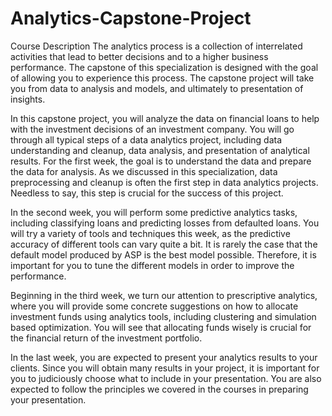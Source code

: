 # Analytics-Capstone-Project

Course Description
The analytics process is a collection of interrelated activities that lead to better decisions and to a higher business performance. The capstone of this specialization is designed with the goal of allowing you to experience this process. The capstone project will take you from data to analysis and models, and ultimately to presentation of insights. 

In this capstone project, you will analyze the data on financial loans to help with the investment decisions of an investment company. You will go through all typical steps of a data analytics project, including data understanding and cleanup, data analysis, and presentation of analytical results. 
For the first week, the goal is to understand the data and prepare the data for analysis. As we discussed  in this specialization, data preprocessing and cleanup is often the first step in data analytics projects. Needless to say, this step is crucial for the success of this project.  

In the second week, you will perform some predictive analytics tasks, including classifying loans and predicting losses from defaulted loans. You will try a variety of tools and techniques  this week, as the predictive accuracy of different tools can vary quite a bit. It is rarely the case that the default model produced by ASP is the best model possible. Therefore, it is important for you to tune the different models in order to improve the performance.

Beginning in the third week, we turn our attention to prescriptive analytics, where you will provide some concrete suggestions on how to allocate investment funds using analytics tools, including clustering and simulation based optimization. You will see that allocating funds wisely is crucial for the financial return of the investment portfolio.

In the last week, you are expected to present your analytics results to your clients. Since you will obtain many results in your project, it is important for you to judiciously choose what to include in your presentation. You are also expected to follow the principles we covered in the courses in preparing your presentation.
